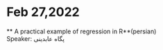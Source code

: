 # Feb 27,2022
** A practical example of regression in R**(persian)<br/>
Speaker: پگاه عابدینی
<br/>
